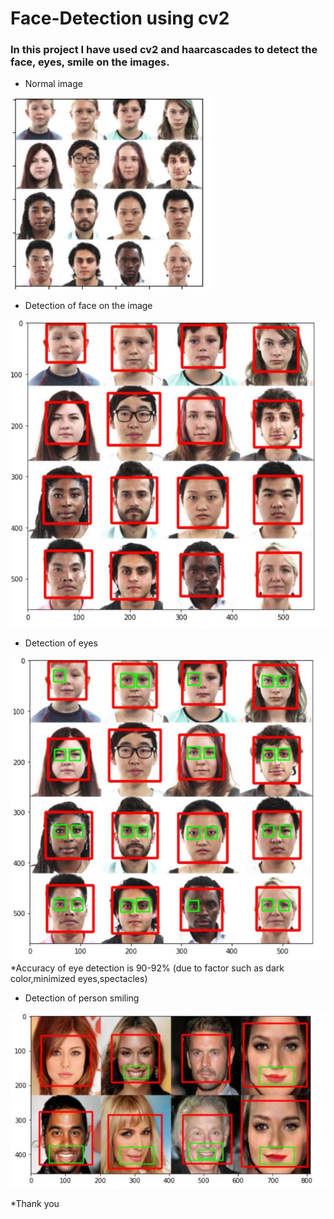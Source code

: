 # Face-Detection using cv2
### In this project I have used cv2 and haarcascades to detect the face, eyes, smile on the images.

* Normal image

![](images/normal_face.JPG)

* Detection of face on the image

![](images/detected_face.JPG)

* Detection of eyes

![](images/detected_eyes.JPG)
*Accuracy of eye detection is 90-92% (due to factor such as dark color,minimized eyes,spectacles)

* Detection of person smiling

![](images/detected_smiles.JPG)

*Thank you

